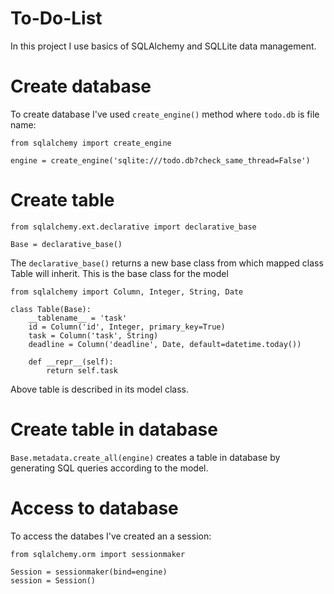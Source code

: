 # To-Do-List

In this project I use basics of SQLAlchemy and SQLLite data management.

# Create database
To create database I've used `create_engine()` method where `todo.db` is file name:

```
from sqlalchemy import create_engine

engine = create_engine('sqlite:///todo.db?check_same_thread=False')
```

# Create table

```
from sqlalchemy.ext.declarative import declarative_base

Base = declarative_base()
```

The `declarative_base()` returns a new base class from which mapped class Table will inherit. This is the base class for the model

```
from sqlalchemy import Column, Integer, String, Date

class Table(Base):
    __tablename__ = 'task'
    id = Column('id', Integer, primary_key=True)
    task = Column('task', String)
    deadline = Column('deadline', Date, default=datetime.today())

    def __repr__(self):
        return self.task
 ```
 
Above table is described in its model class.

# Create table in database

`Base.metadata.create_all(engine)` creates a table in database by generating SQL queries according to the model.

# Access to database 

 To access the databes I've created an a session:
 
 ```
 from sqlalchemy.orm import sessionmaker
 
 Session = sessionmaker(bind=engine)
session = Session()
```

 
